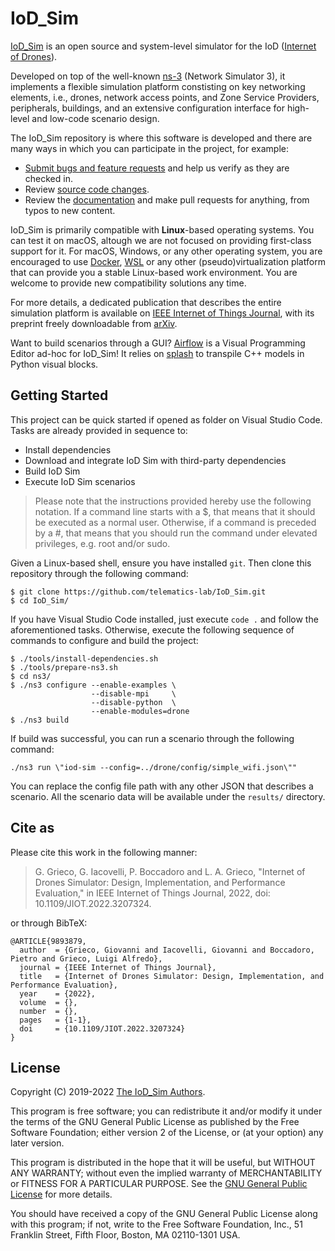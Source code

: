 # IoD_Sim

[IoD_Sim](https://telematics.poliba.it/iod-sim) is an open source and
system-level simulator for the IoD ([Internet of
Drones](https://ieeexplore.ieee.org/document/7423671)).

Developed on top of the well-known [ns-3](https://www.nsnam.org/) (Network
Simulator 3), it implements a flexible simulation platform constisting on key
networking elements, i.e., drones, network access points, and
Zone Service Providers, peripherals, buildings, and an extensive configuration
interface for high-level and low-code scenario design.

The IoD_Sim repository is where this
software is developed and there are many ways in which you can participate in
the project, for example:
* [Submit bugs and feature requests](issues) and help us verify as they are
  checked in.
* Review [source code changes](pulls).
* Review the [documentation](doc) and make pull requests for anything, from
  typos to new content.

IoD_Sim is primarily compatible with **Linux**-based operating systems. You can
test it on macOS, altough we are not focused on providing first-class support
for it. For macOS, Windows, or any other operating system, you are encouraged
to use [Docker](https://www.docker.com/),
[WSL](https://docs.microsoft.com/en-us/windows/wsl/about) or any other
(pseudo)virtualization platform that can provide you a stable Linux-based work
environment. You are welcome to provide new compatibility solutions any time.

For more details, a dedicated publication that describes the entire simulation
platform is available on [IEEE Internet of Things Journal](https://doi.org/10.1109/JIOT.2022.3207324), with its preprint freely downloadable from [arXiv](https://doi.org/10.48550/arXiv.2203.13710).

Want to build scenarios through a GUI? [Airflow](https://github.com/GiovanniGrieco/IoD_Sim-airflow) is a Visual Programming Editor ad-hoc for IoD_Sim! It relies on [splash](https://github.com/GiovanniGrieco/IoD_Sim-splash) to transpile C++ models in Python visual blocks.

## Getting Started

This project can be quick started if opened as folder on Visual Studio Code.
Tasks are already provided in sequence to:
* Install dependencies
* Download and integrate IoD Sim with third-party dependencies
* Build IoD Sim
* Execute IoD Sim scenarios

> Please note that the instructions provided hereby use the following notation. If a command line
> starts with a $, that means that it should be executed as a normal user.
> Otherwise, if a command is preceded by a #, that means that you should run
> the command under elevated privileges, e.g. root and/or sudo.

Given a Linux-based shell, ensure you have installed `git`. Then clone this
repository through the following command:
```
$ git clone https://github.com/telematics-lab/IoD_Sim.git
$ cd IoD_Sim/
```
If you have Visual Studio Code installed, just execute `code .` and follow the
aforementioned tasks. Otherwise, execute the following sequence of commands to
configure and build the project:
```
$ ./tools/install-dependencies.sh
$ ./tools/prepare-ns3.sh
$ cd ns3/
$ ./ns3 configure --enable-examples \
                  --disable-mpi     \
                  --disable-python  \
                  --enable-modules=drone
$ ./ns3 build
```
If build was successful, you can run a scenario through the following command:
```
./ns3 run \"iod-sim --config=../drone/config/simple_wifi.json\""
```
You can replace the config file path with any other JSON that describes a scenario.
All the scenario data will be available under the `results/` directory.

## Cite as
Please cite this work in the following manner:
> G. Grieco, G. Iacovelli, P. Boccadoro and L. A. Grieco, "Internet of Drones Simulator: Design, Implementation, and Performance Evaluation," in IEEE Internet of Things Journal, 2022, doi: 10.1109/JIOT.2022.3207324.

or through BibTeX:
```
@ARTICLE{9893879,
  author  = {Grieco, Giovanni and Iacovelli, Giovanni and Boccadoro, Pietro and Grieco, Luigi Alfredo},
  journal = {IEEE Internet of Things Journal},
  title   = {Internet of Drones Simulator: Design, Implementation, and Performance Evaluation},
  year    = {2022},
  volume  = {},
  number  = {},
  pages   = {1-1},
  doi     = {10.1109/JIOT.2022.3207324}
}
```

## License

Copyright (C) 2019-2022 [The IoD_Sim Authors](AUTHORS).

This program is free software; you can redistribute it and/or modify
it under the terms of the GNU General Public License as published by
the Free Software Foundation; either version 2 of the License, or
(at your option) any later version.

This program is distributed in the hope that it will be useful,
but WITHOUT ANY WARRANTY; without even the implied warranty of
MERCHANTABILITY or FITNESS FOR A PARTICULAR PURPOSE.  See the
[GNU General Public License](LICENSE) for more details.

You should have received a copy of the GNU General Public License along
with this program; if not, write to the Free Software Foundation, Inc.,
51 Franklin Street, Fifth Floor, Boston, MA 02110-1301 USA.
